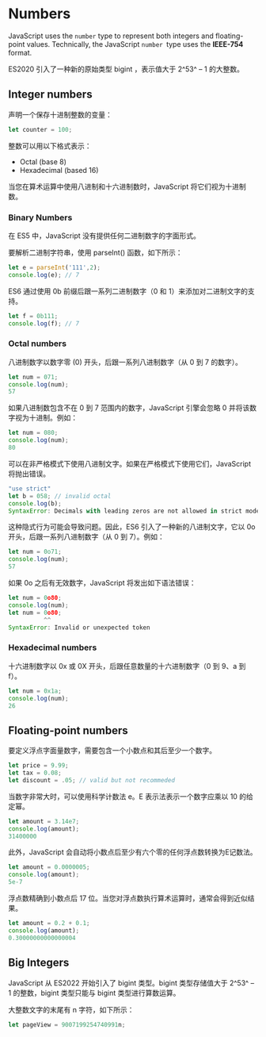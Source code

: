 # Numbers

JavaScript uses the `number` type to represent both integers and floating-point values. Technically, the JavaScript `number `type uses the **IEEE-754** format.

ES2020 引入了一种新的原始类型 bigint ，表示值大于 2^53^ – 1 的大整数。

## Integer numbers

声明一个保存十进制整数的变量：

```js
let counter = 100;
```

整数可以用以下格式表示：

- Octal (base 8)
- Hexadecimal (based 16)

当您在算术运算中使用八进制和十六进制数时，JavaScript 将它们视为十进制数。

### Binary Numbers

在 ES5 中，JavaScript 没有提供任何二进制数字的字面形式。

要解析二进制字符串，使用 parseInt() 函数，如下所示：

```js
let e = parseInt('111',2);
console.log(e); // 7
```

ES6 通过使用 0b 前缀后跟一系列二进制数字（0 和 1）来添加对二进制文字的支持。

```js
let f = 0b111;
console.log(f); // 7
```

### Octal numbers

八进制数字以数字零 (0) 开头，后跟一系列八进制数字（从 0 到 7 的数字）。

```js
let num = 071;
console.log(num);
57
```

如果八进制数包含不在 0 到 7 范围内的数字，JavaScript 引擎会忽略 0 并将该数字视为十进制。例如：

```js
let num = 080;
console.log(num);
80
```

可以在非严格模式下使用八进制文字。如果在严格模式下使用它们，JavaScript 将抛出错误。

```js
"use strict"
let b = 058; // invalid octal 
console.log(b);
SyntaxError: Decimals with leading zeros are not allowed in strict mode.
```

这种隐式行为可能会导致问题。因此，ES6 引入了一种新的八进制文字，它以 0o 开头，后跟一系列八进制数字（从 0 到 7）。例如：

```js
let num = 0o71;
console.log(num);
57
```

如果 0o 之后有无效数字，JavaScript 将发出如下语法错误：

```js
let num = 0o80;
console.log(num);
let num = 0o80;
          ^^
SyntaxError: Invalid or unexpected token
```

### Hexadecimal numbers

十六进制数字以 0x 或 0X 开头，后跟任意数量的十六进制数字（0 到 9、a 到 f）。

```js
let num = 0x1a;
console.log(num);
26
```

## Floating-point numbers

要定义浮点字面量数字，需要包含一个小数点和其后至少一个数字。

```js
let price = 9.99;
let tax = 0.08;
let discount = .05; // valid but not recommeded
```

当数字非常大时，可以使用科学计数法 e。E 表示法表示一个数字应乘以 10 的给定幂。

```js
let amount = 3.14e7;
console.log(amount);
31400000
```

此外，JavaScript 会自动将小数点后至少有六个零的任何浮点数转换为E记数法。

```js
let amount = 0.0000005;
console.log(amount);
5e-7
```

浮点数精确到小数点后 17 位。当您对浮点数执行算术运算时，通常会得到近似结果。

```js
let amount = 0.2 + 0.1;
console.log(amount);
0.30000000000000004
```

## Big Integers

JavaScript 从 ES2022 开始引入了 bigint 类型。bigint 类型存储值大于 2^53^ – 1 的整数，bigint 类型只能与 bigint 类型进行算数运算。

大整数文字的末尾有 n 字符，如下所示：

```js
let pageView = 9007199254740991n;
```





























